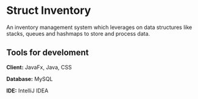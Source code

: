 
# Struct Inventory

An inventory management system which leverages on data structures like stacks, queues and hashmaps to store and process data.

    
## Tools for develoment

**Client:** JavaFx, Java, CSS

**Database:** MySQL

**IDE:** IntelliJ IDEA

